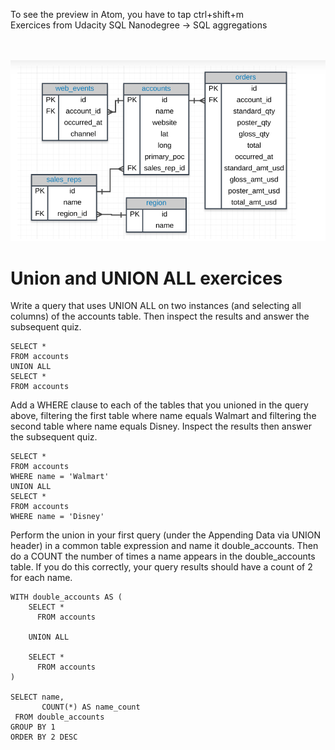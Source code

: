 
To see the preview in Atom, you have to tap ctrl+shift+m </br>
Exercices from Udacity SQL Nanodegree -> SQL aggregations  </br> </br> </br>


![](assets/groupy_by-82530243.PNG)

# Union and UNION ALL exercices

Write a query that uses UNION ALL on two instances (and selecting all columns) of the accounts table. Then inspect the results and answer the subsequent quiz.
```
SELECT *
FROM accounts
UNION ALL
SELECT *
FROM accounts
```

Add a WHERE clause to each of the tables that you unioned in the query above, filtering the first table where name equals Walmart and filtering the second table where name equals Disney. Inspect the results then answer the subsequent quiz.
```
SELECT *
FROM accounts
WHERE name = 'Walmart'
UNION ALL
SELECT *
FROM accounts
WHERE name = 'Disney'
```

Perform the union in your first query (under the Appending Data via UNION header) in a common table expression and name it double_accounts. Then do a COUNT the number of times a name appears in the double_accounts table. If you do this correctly, your query results should have a count of 2 for each name.
```
WITH double_accounts AS (
    SELECT *
      FROM accounts

    UNION ALL

    SELECT *
      FROM accounts
)

SELECT name,
       COUNT(*) AS name_count
 FROM double_accounts
GROUP BY 1
ORDER BY 2 DESC
```
